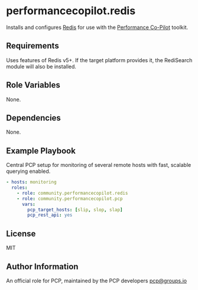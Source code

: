 # performancecopilot.redis

Installs and configures [Redis](https://redis.io) for use with the [Performance Co-Pilot](https://pcp.io/) toolkit.

## Requirements

Uses features of Redis v5+.  If the target platform provides it, the RediSearch module will also be installed.

## Role Variables

None.

## Dependencies

None.

## Example Playbook

Central PCP setup for monitoring of several remote hosts with fast, scalable querying enabled.

```yaml
- hosts: monitoring
  roles:
    - role: community.performancecopilot.redis
    - role: community.performancecopilot.pcp
      vars:
        pcp_target_hosts: [slip, slop, slap]
        pcp_rest_api: yes
```

## License

MIT

## Author Information

An official role for PCP, maintained by the PCP developers <pcp@groups.io>
